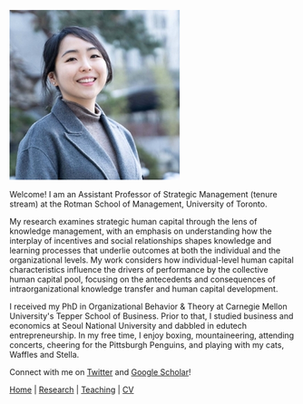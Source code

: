 ![Sae-Seul Park](saeseulpark.jpg)

Welcome! I am an Assistant Professor of Strategic Management (tenure stream) at the Rotman School of Management, University of Toronto.

My research examines strategic human capital through the lens of knowledge management, with an emphasis on understanding how the interplay of incentives and social relationships shapes knowledge and learning processes that underlie outcomes at both the individual and the organizational levels. My work considers how individual-level human capital characteristics influence the drivers of performance by the collective human capital pool, focusing on the antecedents and consequences of intraorganizational knowledge transfer and human capital development.

I received my PhD in Organizational Behavior & Theory at Carnegie Mellon University's Tepper School of Business. Prior to that, I studied business and economics at Seoul National University and dabbled in edutech entrepreneurship. In my free time, I enjoy boxing, mountaineering, attending concerts, cheering for the Pittsburgh Penguins, and playing with my cats, Waffles and Stella.

Connect with me on [Twitter](https://www.twitter.com/sae_park_) and [Google Scholar](https://scholar.google.com/citations?user=2gHkfJcAAAAJ&hl=en)!

[Home](./index.html) | [Research](./research.html) | [Teaching](./teaching.html) | [CV](./CV.html)  
